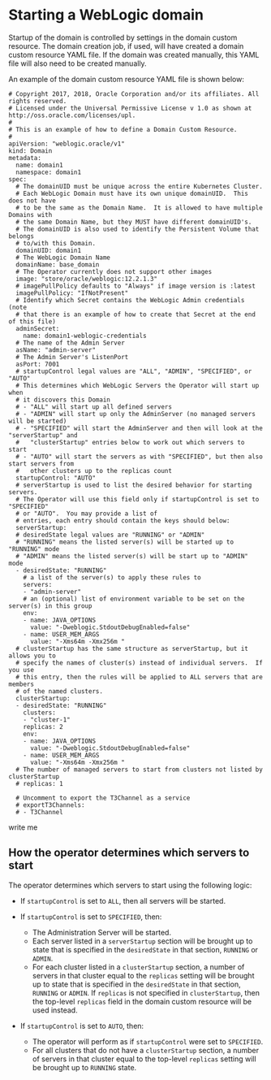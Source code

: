 # Starting a WebLogic domain

Startup of the domain is controlled by settings in the domain custom resource.  The domain creation job, if used, will have created a domain custom resource YAML file. If the domain was created manually, this YAML file will also need to be created manually.

An example of the domain custom resource YAML file is shown below:

```
# Copyright 2017, 2018, Oracle Corporation and/or its affiliates. All rights reserved.
# Licensed under the Universal Permissive License v 1.0 as shown at http://oss.oracle.com/licenses/upl.
#
# This is an example of how to define a Domain Custom Resource.
#
apiVersion: "weblogic.oracle/v1"
kind: Domain
metadata:
  name: domain1
  namespace: domain1
spec:
  # The domainUID must be unique across the entire Kubernetes Cluster.   
  # Each WebLogic Domain must have its own unique domainUID.  This does not have
  # to be the same as the Domain Name.  It is allowed to have multiple Domains with
  # the same Domain Name, but they MUST have different domainUID's.
  # The domainUID is also used to identify the Persistent Volume that belongs
  # to/with this Domain.
  domainUID: domain1
  # The WebLogic Domain Name
  domainName: base_domain
  # The Operator currently does not support other images
  image: "store/oracle/weblogic:12.2.1.3"
  # imagePullPolicy defaults to "Always" if image version is :latest
  imagePullPolicy: "IfNotPresent"
  # Identify which Secret contains the WebLogic Admin credentials (note
  # that there is an example of how to create that Secret at the end of this file)
  adminSecret:
    name: domain1-weblogic-credentials
  # The name of the Admin Server
  asName: "admin-server"
  # The Admin Server's ListenPort
  asPort: 7001
  # startupControl legal values are "ALL", "ADMIN", "SPECIFIED", or "AUTO"
  # This determines which WebLogic Servers the Operator will start up when
  # it discovers this Domain
  # - "ALL" will start up all defined servers
  # - "ADMIN" will start up only the AdminServer (no managed servers will be started)
  # - "SPECIFIED" will start the AdminServer and then will look at the "serverStartup" and
  #   "clusterStartup" entries below to work out which servers to start
  # - "AUTO" will start the servers as with "SPECIFIED", but then also start servers from
  #   other clusters up to the replicas count
  startupControl: "AUTO"
  # serverStartup is used to list the desired behavior for starting servers.  
  # The Operator will use this field only if startupControl is set to "SPECIFIED"
  # or "AUTO".  You may provide a list of
  # entries, each entry should contain the keys should below:
  serverStartup:
  # desiredState legal values are "RUNNING" or "ADMIN"
  # "RUNNING" means the listed server(s) will be started up to "RUNNING" mode
  # "ADMIN" means the listed server(s) will be start up to "ADMIN" mode
  - desiredState: "RUNNING"
    # a list of the server(s) to apply these rules to
    servers:
    - "admin-server"
    # an (optional) list of environment variable to be set on the server(s) in this group
    env:
    - name: JAVA_OPTIONS
      value: "-Dweblogic.StdoutDebugEnabled=false"
    - name: USER_MEM_ARGS
      value: "-Xms64m -Xmx256m "
  # clusterStartup has the same structure as serverStartup, but it allows you to
  # specify the names of cluster(s) instead of individual servers.  If you use
  # this entry, then the rules will be applied to ALL servers that are members
  # of the named clusters.
  clusterStartup:
  - desiredState: "RUNNING"
    clusters:
    - "cluster-1"
    replicas: 2
    env:
    - name: JAVA_OPTIONS
      value: "-Dweblogic.StdoutDebugEnabled=false"
    - name: USER_MEM_ARGS
      value: "-Xms64m -Xmx256m "
  # The number of managed servers to start from clusters not listed by clusterStartup
  # replicas: 1

  # Uncomment to export the T3Channel as a service
  # exportT3Channels:
  # - T3Channel
```

write me

## How the operator determines which servers to start

The operator determines which servers to start using the following logic:

* If `startupControl` is set to `ALL`, then all servers will be started.
* If `startupControl` is set to `SPECIFIED`, then:

  * The Administration Server will be started.
  * Each server listed in a `serverStartup` section will be brought up to state that is specified in the `desiredState` in that section, `RUNNING` or `ADMIN`.
  * For each cluster listed in a `clusterStartup` section, a number of servers in that cluster equal to the `replicas` setting will be brought up to state that is specified in the `desiredState` in that section, `RUNNING` or `ADMIN`.  If `replicas` is not specified in `clusterStartup`, then the top-level `replicas` field in the domain custom resource will be used instead.

* If `startupControl` is set to `AUTO`, then:

  * The operator will perform as if `startupControl` were set to `SPECIFIED`.
  * For all clusters that do not have a `clusterStartup` section, a number of servers in that cluster equal to the top-level `replicas` setting will be brought up to `RUNNING` state.
